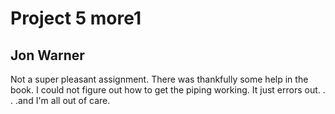 Project 5 more1
====================

Jon Warner
------------

Not a super pleasant assignment.  There was thankfully some help in the book.  I could not figure out how to get the piping working.  It just errors out. . . .and I'm all out of care.
